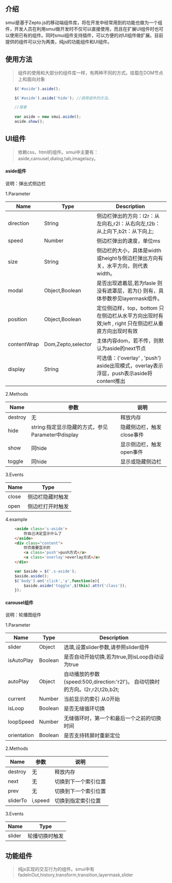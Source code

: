## 介绍
smui是基于Zepto.js的移动端组件库，将在开发中经常用到的功能也做为一个组件，开发人员在利用smui做开发时不仅可以直接使用，而且在扩展UI组件时也可以使用已有的组件。同时smui组件支持插件，可以方便的对UI组件做扩展。目前提供的组件可以分为两类，纯js的功能组件和UI组件。

## 使用方法
> 组件的使用和大部分的组件库一样，有两种不同的方式。挂载在DOM节点上和面向对象

```js
    $('#aside').aside();

    $('#aside').aside('hide'); //调用组件的方法。

    //或者 
    
    var aside = new smui.aside();
    aside.show();

```

## UI组件
> 依赖css，html的组件。smui中主要有：aside,carousel,dialog,tab,imagelazy。

#### aside组件
说明：弹出式侧边栏

1.Parameter

| Name | Type | Description |
| ------ | ---- |-----------------|
| direction | String | 侧边栏弹出的方向：l2r：从左向右,r2l：从右向左,t2b：从上向下,b2t：从下向上;| 
|speed|Number|侧边栏弹出的速度，单位ms|
|size|String|侧边栏的大小，具体是width或height与侧边栏弹出方向有关，水平方向，则代表width。|
|modal|Object,Boolean|是否出现遮着层,若为fasle 则没有遮罩层，若为{} 则有，具体参数参见layermask组件。|
|position|Object,Boolean|定位侧边样，top，bottom 只在侧边栏从水平方向出现时有效;left , right 只在侧边栏从垂直方向出现时有效|
|contentWrap|Dom,Zepto,selector|主体内容dom，若不传，则默认为aside的next节点|
|display|String|可选值：('overlay' , 'push') aside出现模式，overlay表示浮层，push表示aside将content推出|

2.Methods

| Name | 参数 | 说明 | 
| ------ | ---- | ------ |
|destroy| 无 |释放内存 |
|hide| string:指定显示隐藏的方式，参见Parameter中display |隐藏侧边栏，触发close事件|
|show|同hide|显示侧边栏，触发open事件|
|toggle|同hide|显示或隐藏侧边栏|

3.Events

| Name | Type | 
| ------ | ---- |
|close| 侧边栏隐藏时触发 |
|open|侧边栏打开时触发|

4.example

```html
    <aside class='s-aside'>
        你自己决定显示什么了
    </aside>
    <div class="content">
        你页面要显示的
        <a class='push'>push方式</a>
        <a class='overlay'>overlay方式</a>
    </div>
```

```js
    var $aside = $('.s-aside');
    $aside.aside();
    $('body').on('click','a',function(e){
        $aside.aside('toggle',$(this).attr('class'));
    });
```


#### carousel组件
说明：轮播图组件

1.Parameter

| Name | Type | Description |
| ------ | ---- |-----------------|
|slider| Object |选填,设置slider参数,请参照slider组件 |
|isAutoPlay| Boolean |是否自动开始切换,若为true,则isLoop自动设为true |
|autoPlay| Object |自动播放的参数{speed:500,direction:'r2l'}。 自动切换时的方向。l2r,r2l,t2b,b2t; |
|current| Number |当前显示的索引 从0开始 |
|isLoop| Boolean |是否无缝循环切换 |
|loopSpeed| Number |无缝循环时，第一个和最后一个之前的切换时间 |
|orientation| Boolean |是否支持转屏时重新定位 |

2.Methods

| Name | 参数 | 说明 | 
| ------ | ---- | ------ |
|destroy| 无 |释放内存 |
|next| 无 |切换到下一个索引位置|
|prev|无|切换到下一个索引位置|
|sliderTo|i,speed|切换到指定索引位置|

3.Events

| Name | Type | 
| ------ | ---- |
|slider| 轮播切换时触发 |


## 功能组件
> 纯js实现的交互行为的组件。smui中有fadeInOut,history,transform,transition,layermask,slider
